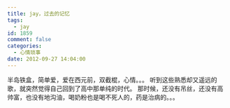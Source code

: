 ```yaml
---
title: jay，过去的记忆
tags:
  - jay
id: 1859
comment: false
categories:
  - 心情琐事
date: 2012-09-27 14:04:00
---
```


半岛铁盒，简单爱，爱在西元前，双截棍，心情。。。
听到这些熟悉却又遥远的歌，就突然觉得自己回到了高中那单纯的时代。
那时候，还没有吊丝，还没有高帅富，也没有地沟油，喝奶粉也是喝不死人的，药是治病的。。。